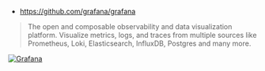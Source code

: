 * https://github.com/grafana/grafana

>  The open and composable observability and data visualization platform. Visualize metrics, logs, and traces from multiple sources like Prometheus, Loki, Elasticsearch, InfluxDB, Postgres and many more. 

[![Grafana](https://img.youtube.com/vi/Uq5tZv6T3ko/0.jpg)](https://www.youtube.com/watch?v=Uq5tZv6T3ko)